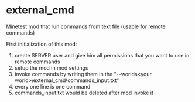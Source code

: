 # external_cmd
Minetest mod that run commands from text file (usable for remote commands)

First initialization of this mod:
1) create SERVER user and give him all permissions that you want to use in remote commands
2) setup the mod in mod settings
3) invoke commands by writing them in the "--worlds\<your world>\external_cmd\commands_input.txt"
4) every one line is one command
5) commands_input.txt would be deleted after mod invoke it
